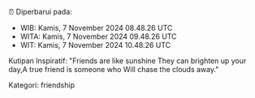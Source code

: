 ⏰ Diperbarui pada:
- WIB: Kamis, 7 November 2024 08.48.26 UTC
- WITA: Kamis, 7 November 2024 09.48.26 UTC
- WIT: Kamis, 7 November 2024 10.48.26 UTC

Kutipan Inspiratif:
"Friends are like sunshine They can brighten up your day,A true friend is someone who Will chase the clouds away."


Kategori: friendship

